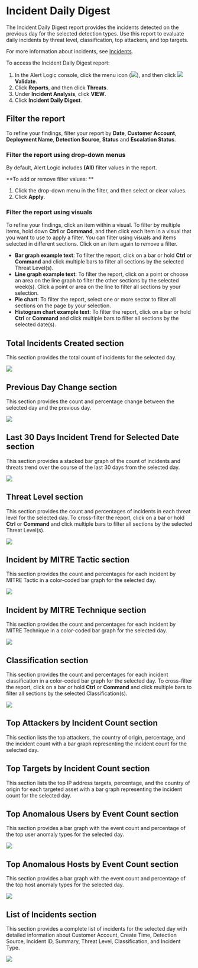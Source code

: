 # Incident Daily Digest

The Incident Daily Digest report provides the incidents detected on the previous day for the selected detection types.   Use this report to evaluate daily incidents by threat level, classification, top attackers, and top targets.

For more information about incidents, see [Incidents](../../../incidents.md).

To access the Incident Daily Digest report:

1. In the Alert Logic console, click the menu icon (![](../../../../Resources/Images/dashboard/menu-icon.png)), and then click ![](../../../../Resources/Images/dashboard/validate-icon.png)**Validate**.
2. Click **Reports**, and then click **Threats**.
3. Under **Incident Analysis**, click **VIEW**.
4. Click **Incident Daily Digest**.

## Filter the report

To refine your findings, filter your report by **Date**, **Customer Account**, **Deployment Name**, **Detection Source**, **Status** and **Escalation Status**.

### Filter the report using drop-down menus

By default, Alert Logic includes **(All)** filter values in the report.

**To add or remove filter values: **

1. Click the drop-down menu in the filter, and then select or clear values.
2. Click **Apply**.

### Filter the report using visuals

To refine your findings, click an item within a visual. To filter by multiple items, hold down **Ctrl** or **Command**, and then click each item in a visual that you want  to use to apply a filter. You can filter using visuals and items  selected in different sections. Click on an item again to remove a filter.

* **Bar graph example text**: To filter the report, click on a bar or hold **Ctrl** or **Command** and click  multiple bars to filter all sections by the selected Threat Level(s).
* **Line graph example text**: To filter the report, click on a point or choose an area on the line graph to filter the other sections by the selected week(s). Click a point or area on the line to filter all sections by your selection.
* **Pie chart**: To filter the report, select one or more sector to filter all sections on the page by your selection.
* **Histogram chart example text**: To filter the report, click on a bar or hold **Ctrl** or **Command** and click  multiple bars to filter all sections by the selected date(s).

## Total Incidents Created section

This section provides the total count of  incidents for the selected day.

![](../../../../Resources/Images/Reports/incident-daily-digest/total-incidents-created.png)

## Previous Day Change section

This section provides the count and percentage change between the selected day and the previous day.

![](../../../../Resources/Images/Reports/incident-daily-digest/previous-day-change.png)

## Last 30 Days Incident Trend for Selected Date section

This section provides a stacked bar graph of the count of incidents and threats trend over the course of the last 30 days from the selected day.

![](../../../../Resources/Images/Reports/incident-daily-digest/last-30-days-incident-trend.png)

## Threat Level section

This section provides the count and percentages of incidents in each threat level for the selected day. To cross-filter the report, click on a bar or hold **Ctrl** or **Command** and click  multiple bars to filter all sections by the selected Threat Level(s).

![](../../../../Resources/Images/Reports/incident-daily-digest/threat-level-daily.PNG)

## Incident by MITRE Tactic section

This section provides the count and percentages for each incident by MITRE Tactic in a color-coded bar graph for the selected day.

![](../../../../Resources/Images/Reports/incident-daily-digest/incident-MITRE-tactic.png)

## Incident by MITRE Technique section

This section provides the count and percentages for each incident by MITRE Technique in a color-coded bar graph for the selected day.

![](../../../../Resources/Images/Reports/incident-daily-digest/incident-MITRE-technique.png)

## Classification section

This section provides the count and percentages for each incident classification in a color-coded bar graph for the selected day. To cross-filter the report, click on a bar or hold **Ctrl** or **Command** and click  multiple bars to filter all sections by the selected Classification(s).

![](../../../../Resources/Images/Reports/incident-daily-digest/classification-daily.PNG)

## Top Attackers by Incident Count section

This section lists the top attackers, the country of origin, percentage, and the incident count with a bar graph representing the incident count for the selected day.

## Top Targets by Incident Count section

This section lists the top IP address targets, percentage, and the country of origin for each targeted asset with a bar graph representing the incident count for the selected day.

## Top Anomalous Users by Event Count section

This section provides a bar graph with the event count and percentage of the top user anomaly types for the selected day.

![](../../../../Resources/Images/Reports/incident-daily-digest/top-anomalous-users.png)

## Top Anomalous Hosts by Event Count section

This section provides a bar graph with the event count and percentage of the top host anomaly types for the selected day.

![](../../../../Resources/Images/Reports/incident-daily-digest/top-anomalous-hosts.png)

## List of Incidents section

This section provides a complete list of incidents for the selected day with detailed information about Customer Account, Create Time, Detection Source, Incident ID, Summary, Threat Level, Classification, and Incident Type.

![](../../../../Resources/Images/Reports/incident-daily-digest/incident-list.png)
